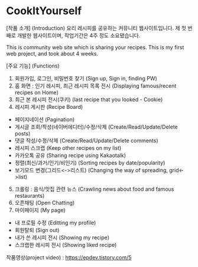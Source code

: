 # CookItYourself

[작품 소개] (Introduction)
요리 레시피를 공유하는 커뮤니티 웹사이트입니다.
제 첫 번째로 개발한 웹사이트이며, 작업기간은 4주 정도 소요됐습니다.

This is community web site which is sharing your recipes.
This is my first web project, and took about 4 weeks.

[주요 기능] (Functions)
1. 회원가입, 로그인, 비밀번호 찾기 (Sign up, Sign in, finding PW)
2. 홈 화면 : 인기 레시피, 최근 레시피 목록 전시 (Displaying famous/recent recipes on Home)
3. 최근 본 레시피 전시(쿠키) (last recipe that you looked - Cookie)
4. 레시피 게시판 (Recipe Board)
  - 페이지네이션 (Pagination)
  - 게시글 조회/작성(네이버에디터)/수정/삭제 (Create/Read/Update/Delete posts)
  - 댓글 작성/수정/삭제 (Create/Read/Update/Delete comments)
  - 레시피 스크랩 (Keep other recipes on my list)
  - 카카오톡 공유 (Sharing recipe using Kakaotalk)
  - 정렬(최신/과거/인기/비인기) (Sorting recipes by date/popularity)
  - 보기모드 변경(그리드<->리스트) (Changing the way of spreading, grid<->list)
5. 크롤링 : 음식/맛집 관련 뉴스 (Crawling news about food and famous restaurants)
6. 오픈채팅 (Open Chatting)
7. 마이페이지 (My page)
  - 내 프로필 수정 (Editting my profile)
  - 회원탈퇴 (Sign out)
  - 내가 쓴 레시피 전시 (Showing my recipe)
  - 스크랩한 레시피 전시 (Showing liked recipe)
  
작품영상(project video) : https://epdev.tistory.com/5
